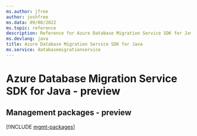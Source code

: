```yaml
---
ms.author: jfree
author: joshfree
ms.data: 09/08/2022
ms.topic: reference
description: Reference for Azure Database Migration Service SDK for Java
ms.devlang: java
title: Azure Database Migration Service SDK for Java
ms.service: databasemigrationservice
---
```

# Azure Database Migration Service SDK for Java - preview

## Management packages - preview
[!INCLUDE [mgmt-packages](database-migration-service-mgmt-index.md)]